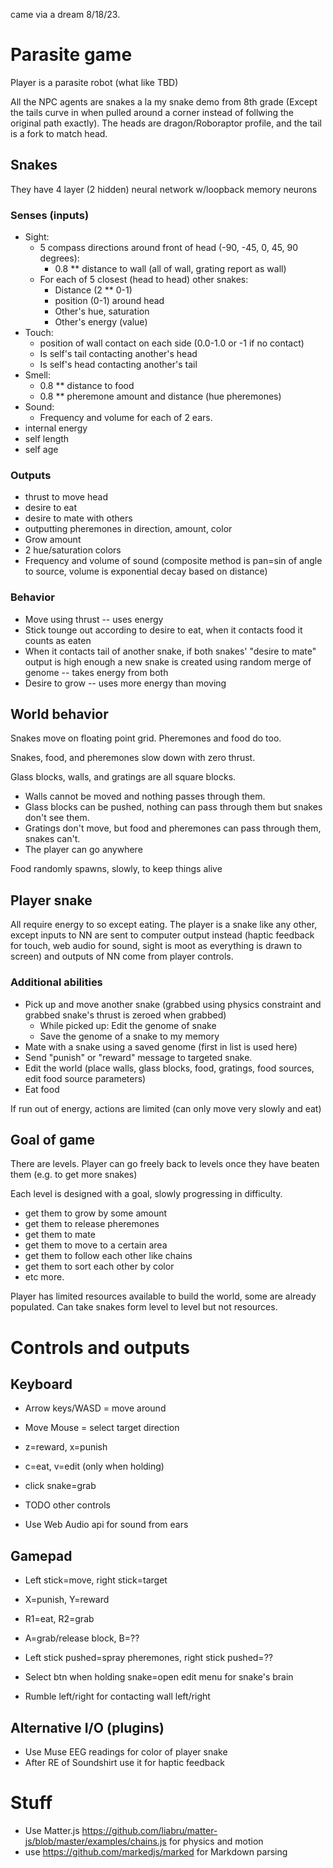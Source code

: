 came via a dream 8/18/23.

# Parasite game

Player is a parasite robot (what like TBD)

All the NPC agents are snakes a la my snake demo from 8th grade (Except the tails curve in when pulled around a corner instead of follwing the original path exactly). The heads are dragon/Roboraptor profile, and the tail is a fork to match head.

## Snakes

They have 4 layer (2 hidden) neural network w/loopback memory neurons

### Senses (inputs)

* Sight:
    * 5 compass directions around front of head (-90, -45, 0, 45, 90 degrees):
       * 0.8 ** distance to wall (all of wall, grating report as wall)
    * For each of 5 closest (head to head) other snakes:
        * Distance (2 ** 0-1)
        * position (0-1) around head
        * Other's hue, saturation
        * Other's energy (value)
* Touch:
    * position of wall contact on each side (0.0-1.0 or -1 if no contact)
    * Is self's tail contacting another's head
    * Is self's head contacting another's tail
* Smell:
    * 0.8 ** distance to food
    * 0.8 ** pheremone amount and distance (hue pheremones)
* Sound:
    * Frequency and volume for each of 2 ears.
* internal energy
* self length
* self age

### Outputs

* thrust to move head
* desire to eat
* desire to mate with others
* outputting pheremones in direction, amount, color
* Grow amount
* 2 hue/saturation colors
* Frequency and volume of sound (composite method is pan=sin of angle to source, volume is exponential decay based on distance)

### Behavior

* Move using thrust -- uses energy
* Stick tounge out according to desire to eat, when it contacts food it counts as eaten
* When it contacts tail of another snake, if both snakes' "desire to mate" output is high enough a new snake is created using random merge of genome -- takes energy from both
* Desire to grow -- uses more energy than moving

## World behavior

Snakes move on floating point grid. Pheremones and food do too.

Snakes, food, and pheremones slow down with zero thrust.

Glass blocks, walls, and gratings are all square blocks.

* Walls cannot be moved and nothing passes through them.
* Glass blocks can be pushed, nothing can pass through them but snakes don't see them.
* Gratings don't move, but food and pheremones can pass through them, snakes can't.
* The player can go anywhere

Food randomly spawns, slowly, to keep things alive

## Player snake

All require energy to so except eating. The player is a snake like any other, except inputs to NN are sent to computer output instead (haptic feedback for touch, web audio for sound, sight is moot as everything is drawn to screen) and outputs of NN come from player controls.

### Additional abilities

* Pick up and move another snake (grabbed using physics constraint and grabbed snake's thrust is zeroed when grabbed)
    * While picked up: Edit the genome of snake
    * Save the genome of a snake to my memory
* Mate with a snake using a saved genome (first in list is used here)
* Send "punish" or "reward" message to targeted snake.
* Edit the world (place walls, glass blocks, food, gratings, food sources, edit food source parameters)
* Eat food

If run out of energy, actions are limited (can only move very slowly and eat)

## Goal of game

There are levels. Player can go freely back to levels once they have beaten them (e.g. to get more snakes)

Each level is designed with a goal, slowly progressing in difficulty.

* get them to grow by some amount
* get them to release pheremones
* get them to mate
* get them to move to a certain area
* get them to follow each other like chains
* get them to sort each other by color
* etc more.

Player has limited resources available to build the world, some are already populated. Can take snakes form level to level but not resources.

# Controls and outputs

## Keyboard

* Arrow keys/WASD = move around
* Move Mouse = select target direction
* z=reward, x=punish
* c=eat, v=edit (only when holding)
* click snake=grab
* TODO other controls

* Use Web Audio api for sound from ears

## Gamepad

* Left stick=move, right stick=target
* X=punish, Y=reward
* R1=eat, R2=grab
* A=grab/release block, B=??
* Left stick pushed=spray pheremones, right stick pushed=??
* Select btn when holding snake=open edit menu for snake's brain

* Rumble left/right for contacting wall left/right

## Alternative I/O (plugins)

* Use Muse EEG readings for color of player snake
* After RE of Soundshirt use it for haptic feedback

# Stuff

* Use Matter.js <https://github.com/liabru/matter-js/blob/master/examples/chains.js> for physics and motion
* use <https://github.com/markedjs/marked> for Markdown parsing
